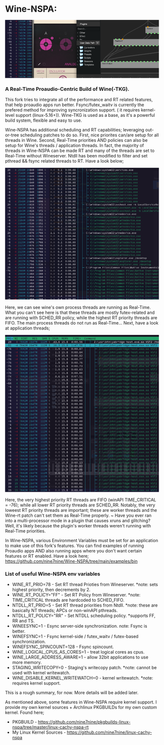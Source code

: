 # Wine-NSPA: 

![My Image](/examples/images/wine-nspa-Banner.png)

### A Real-Time Proaudio-Centric Build of Wine(-TKG). 

This fork tries to integrate all of the performance and RT related features, that help proaudio apps run better.
Fsync/futex_waitv is currently the prefered method for improving syncronization support. ( it requires kernel-level
support (linux-5.16+)). Wine-TKG is used as a base, as it's a powerful build system, flexible and easy to use.

Wine-NSPA has additional scheduling and RT capabilities; leveraging out-or-tree scheduling patches to do so. 
First, nice priorites can/are setup for all threads in Wine. Second, Real-Time priorities AND policies can also be 
setup for Wine's threads / application threads. In fact, the majority of threads in Wine-NSPA can be made RT and many 
of the threads are set to Real-Time without Wineserver. Ntdll has been modified to filter and set pthread && fsync
related threads to RT. Have a look below;

![My Image](/examples/images/wine-nspa_wine_proc_threads.png)

Here, we can see wine's own process threads are running as Real-Time. What you can't see here is that these threads
are mostly futex-related and are running with SCHED_RR policy, while the highest RT priority threads are FIFO. The main 
process threads do not run as Real-Time... Next, have a look at application threads; 

![My Image](/examples/images/wine-nspa_app_threads.png)

Here, the very highest priority RT threads are FIFO (winAPI TIME_CRITICAL = -76); while all lower RT priority threads 
are SCHED_RR. Notably, the very loweest RT priority threads are important; these are worker threads and the Wine-rt patch 
can't set them as Real-Time properly. ~ Have you ever ran into a multi-processor mode in a plugin that causes xruns and 
glitching? Well, it's likely because the plugin's worker threads weren't running with Real-Time priorities.

In Wine-NSPA, various Environment Variables must be set for an application to make use of this fork's features.
You can find examples of running Proaudio apps AND also running apps where you don't want certain features or RT 
enabled. Have a look here; https://github.com/nine7nine/Wine-NSPA/tree/main/examples/bin

### List of useful Wine-NSPA env variables

* WINE_RT_PRIO=78 - Set RT thread Prioties from Wineserver. *note: sets highest priority, then decrements by 2.
* WINE_RT_POLICY="FF" - Set RT Policy from Wineserver. *note: TIME_CRITICAL threads are hardcoded to SCHED_FIFO.
* NTDLL_RT_PRIO=5 - Set RT thread priorities from Ntdll. *note: these are basically NT threads; APCs or non-winAPI pthreads. 
* NTDLL_RT_POLICY="RR" - Set NTDLL scheduling policy. *supports FF, RR and TS.
* WINEESYNC=1 - Esync server-side synchronization. note: Fsync is better.
* WINEFSYNC=1 - Fsync kernel-side / futex_waitv / futex-based synchronization.
* WINEFSYNC_SPINCOUNT=128 - Fsync spincount.
* WINE_LOGICAL_CPUS_AS_CORES=1 - treat logical cores as cpus.
* WINE_LARGE_ADDRESS_AWARE=1 - allow 32bit applications to use more memory.
* STAGING_WRITECOPY=0 - Staging's writecopy patch. *note: cannot be used with kernel writewatch.
* WINE_DISABLE_KERNEL_WRITEWATCH=0 - kernel writewatch. *note: requires kernel support.

This is a rough summary, for now. More details will be added later.

As mentioned above, some features in Wine-NSPA require kernel support. I provide my own kernel sources + Archlinux 
PKGBUILDs for my own custom kernel. Found here;

* PKGBUILD - https://github.com/nine7nine/pkgbuilds-linux-nspa/tree/master/linux-cachy-nspa-rt
* My Linux Kernel Sources - https://github.com/nine7nine/linux-cachy-nspa





